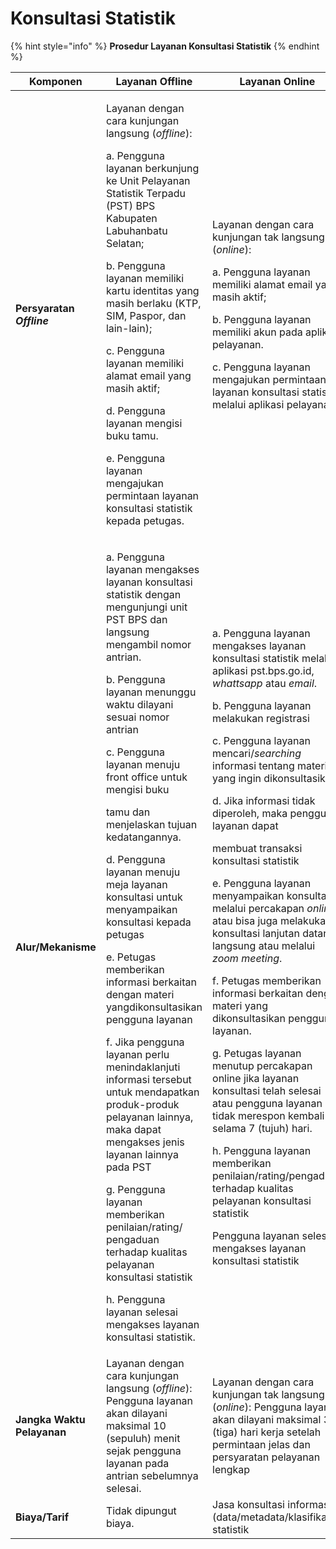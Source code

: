 # Konsultasi Statistik



{% hint style="info" %}
**Prosedur Layanan Konsultasi Statistik**&#x20;
{% endhint %}

| Komponen                           | Layanan Offline                                                                                                                                                                                                                                                                                                                                                                                                                                                                                                                                                                                                                                                                                                                                                                                                                                                                                                                                                         | Layanan Online                                                                                                                                                                                                                                                                                                                                                                                                                                                                                                                                                                                                                                                                                                                                                                                                                                                                                                                                                                                                                                                                                |
| ---------------------------------- | ----------------------------------------------------------------------------------------------------------------------------------------------------------------------------------------------------------------------------------------------------------------------------------------------------------------------------------------------------------------------------------------------------------------------------------------------------------------------------------------------------------------------------------------------------------------------------------------------------------------------------------------------------------------------------------------------------------------------------------------------------------------------------------------------------------------------------------------------------------------------------------------------------------------------------------------------------------------------- | --------------------------------------------------------------------------------------------------------------------------------------------------------------------------------------------------------------------------------------------------------------------------------------------------------------------------------------------------------------------------------------------------------------------------------------------------------------------------------------------------------------------------------------------------------------------------------------------------------------------------------------------------------------------------------------------------------------------------------------------------------------------------------------------------------------------------------------------------------------------------------------------------------------------------------------------------------------------------------------------------------------------------------------------------------------------------------------------- |
| **Persyaratan&#x20;**_**Offline**_ | <p>Layanan dengan cara kunjungan langsung (<em>offline</em>):</p><p>a.    Pengguna layanan berkunjung ke Unit Pelayanan Statistik Terpadu (PST) BPS Kabupaten Labuhanbatu Selatan;</p><p>b.    Pengguna layanan memiliki kartu identitas yang masih berlaku (KTP, SIM, Paspor, dan lain-lain);</p><p>c.     Pengguna layanan memiliki alamat email yang masih aktif;</p><p>d.    Pengguna layanan mengisi buku tamu.</p><p>e.    Pengguna    layanan    mengajukan    permintaan    layanan konsultasi statistik kepada petugas.</p>                                                                                                                                                                                                                                                                                                                                                                                                                                    | <p>Layanan dengan cara kunjungan tak langsung (<em>online</em>):</p><p>a.    Pengguna layanan memiliki alamat email yang masih aktif;</p><p>b.    Pengguna layanan memiliki akun pada aplikasi pelayanan.</p><p>c.    Pengguna    layanan    mengajukan    permintaan    layanan konsultasi statistik melalui aplikasi pelayanan.</p>                                                                                                                                                                                                                                                                                                                                                                                                                                                                                                                                                                                                                                                                                                                                                         |
| **Alur/Mekanisme**                 | <p>a.      Pengguna layanan mengakses layanan konsultasi statistik dengan mengunjungi unit PST BPS dan langsung mengambil nomor antrian.</p><p>b.      Pengguna layanan menunggu waktu dilayani sesuai nomor antrian</p><p>c.      Pengguna layanan menuju front office untuk mengisi buku</p><p>tamu dan menjelaskan tujuan kedatangannya.</p><p>d.      Pengguna layanan menuju meja layanan konsultasi untuk menyampaikan konsultasi kepada petugas</p><p>e.      Petugas memberikan informasi berkaitan dengan materi yangdikonsultasikan pengguna layanan</p><p>f.       Jika   pengguna   layanan   perlu   menindaklanjuti   informasi tersebut untuk mendapatkan produk-produk pelayanan lainnya, maka dapat mengakses jenis layanan lainnya pada PST</p><p>g.      Pengguna layanan memberikan penilaian/rating/ pengaduan terhadap kualitas pelayanan konsultasi statistik</p><p>h.      Pengguna layanan selesai mengakses layanan konsultasi statistik.</p> | <p>a.    Pengguna layanan mengakses layanan konsultasi statistik melalui aplikasi pst.bps.go.id, <em>whattsapp</em> atau <em>email</em>.</p><p>b.    Pengguna layanan melakukan registrasi</p><p>c.     Pengguna layanan mencari/<em>searching</em> informasi tentang materi yang ingin dikonsultasikan</p><p>d.    Jika informasi tidak diperoleh, maka pengguna layanan dapat</p><p>membuat transaksi konsultasi statistik</p><p>e.    Pengguna layanan menyampaikan konsultasi melalui percakapan <em>online</em> atau bisa juga melakukan konsultasi lanjutan datang langsung atau melalui <em>zoom meeting</em>.</p><p>f.      Petugas memberikan informasi berkaitan dengan materi yang dikonsultasikan pengguna layanan.</p><p>g.    Petugas layanan menutup percakapan online jika layanan konsultasi telah selesai atau pengguna layanan tidak merespon kembali selama 7 (tujuh) hari.</p><p>h.    Pengguna layanan memberikan penilaian/rating/pengaduan terhadap kualitas pelayanan konsultasi statistik</p><p>Pengguna layanan selesai mengakses layanan konsultasi statistik</p> |
| **Jangka Waktu Pelayanan**         | Layanan dengan cara kunjungan langsung (_offline_): Pengguna layanan akan dilayani maksimal 10 (sepuluh) menit sejak pengguna layanan pada antrian sebelumnya selesai.                                                                                                                                                                                                                                                                                                                                                                                                                                                                                                                                                                                                                                                                                                                                                                                                  | Layanan dengan cara kunjungan tak langsung (_online_): Pengguna layanan akan dilayani maksimal 3 (tiga) hari kerja setelah permintaan jelas dan persyaratan pelayanan lengkap                                                                                                                                                                                                                                                                                                                                                                                                                                                                                                                                                                                                                                                                                                                                                                                                                                                                                                                 |
| **Biaya/Tarif**                    | Tidak dipungut biaya.                                                                                                                                                                                                                                                                                                                                                                                                                                                                                                                                                                                                                                                                                                                                                                                                                                                                                                                                                   | Jasa konsultasi informasi (data/metadata/klasifikasi) statistik                                                                                                                                                                                                                                                                                                                                                                                                                                                                                                                                                                                                                                                                                                                                                                                                                                                                                                                                                                                                                               |

